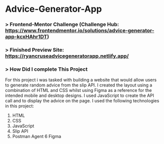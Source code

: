 # Advice-Generator-App

### > Frontend-Mentor Challenge (Challenge Hub: https://www.frontendmentor.io/solutions/advice-generator-app-kcxHAhr1DT)

### > Finished Preview Site: https://ryancruseadvicegeneratorapp.netlify.app/

### > How Did I complete This Project

For this project i was tasked with building a website that would allow users to generate random advice from the slip API. I created the layout using a combination of HTML and CSS whilst using Figma as a reference for the intended mobile and desktop designs. I used JavaScript to create the API call and to display the advice on the page. I used the following technologies in this project:

1. HTML
2. CSS
3. JavaScript 
4. Slip API
5. Postman Agent
6 Figma


